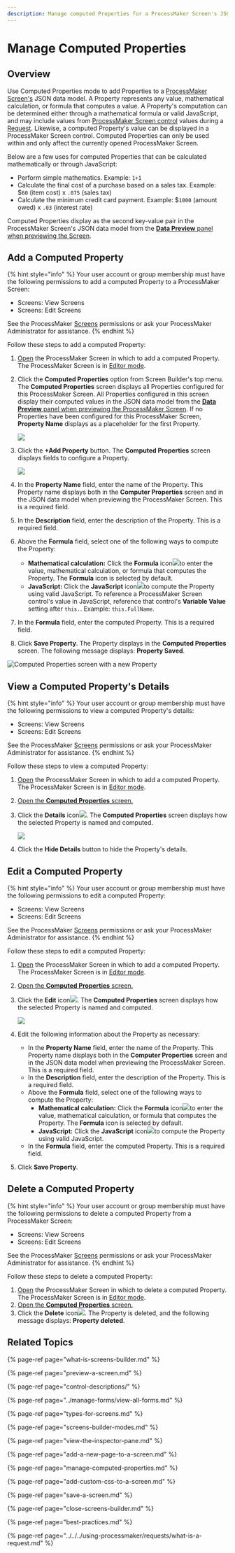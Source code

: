 ```yaml
---
description: Manage computed Properties for a ProcessMaker Screen's JSON data model.
---
```


# Manage Computed Properties

## Overview

Use Computed Properties mode to add Properties to a [ProcessMaker Screen's](../what-is-a-form.md) JSON data model. A Property represents any value, mathematical calculation, or formula that computes a value. A Property's computation can be determined either through a mathematical formula or valid JavaScript, and may include values from [ProcessMaker Screen control](control-descriptions/) values during a [Request](../../../using-processmaker/requests/what-is-a-request.md). Likewise, a computed Property's value can be displayed in a ProcessMaker Screen control. Computed Properties can only be used within and only affect the currently opened ProcessMaker Screen.

Below are a few uses for computed Properties that can be calculated mathematically or through JavaScript:

* Perform simple mathematics. Example: `1+1`
* Calculate the final cost of a purchase based on a sales tax. Example: $`60` \(item cost\) x `.075` \(sales tax\)
* Calculate the minimum credit card payment. Example: $`1000` \(amount owed\) x `.03` \(interest rate\)

Computed Properties display as the second key-value pair in the ProcessMaker Screen's JSON data model from the [**Data Preview** panel when previewing the Screen](preview-a-screen.md).

## Add a Computed Property

{% hint style="info" %}
Your user account or group membership must have the following permissions to add a computed Property to a ProcessMaker Screen:

* Screens: View Screens
* Screens: Edit Screens

See the ProcessMaker [Screens](../../../processmaker-administration/permission-descriptions-for-users-and-groups.md#screens) permissions or ask your ProcessMaker Administrator for assistance.
{% endhint %}

Follow these steps to add a computed Property:

1. [Open](../manage-forms/view-all-forms.md) the ProcessMaker Screen in which to add a computed Property. The ProcessMaker Screen is in [Editor mode](screens-builder-modes.md#editor-mode).
2. Click the **Computed Properties** option from Screen Builder's top menu. The **Computed Properties** screen displays all Properties configured for this ProcessMaker Screen. All Properties configured in this screen display their computed values in the JSON data model from the [**Data Preview** panel when previewing the ProcessMaker Screen](preview-a-screen.md). If no Properties have been configured for this ProcessMaker Screen, **Property Name** displays as a placeholder for the first Property.  

   ![](../../../.gitbook/assets/computed-properties-screen-screens-builder-processes.png)

3. Click the **+Add Property** button. The **Computed Properties** screen displays fields to configure a Property.  

   ![](../../../.gitbook/assets/computed-properties-definition-screen-screens-builder-processes.png)

4. In the **Property Name** field, enter the name of the Property. This Property name displays both in the **Computer Properties** screen and in the JSON data model when previewing the ProcessMaker Screen. This is a required field.
5. In the **Description** field, enter the description of the Property. This is a required field.
6. Above the **Formula** field, select one of the following ways to compute the Property:
   * **Mathematical calculation:** Click the **Formula** icon![](../../../.gitbook/assets/formula-icon-computed-property-screens-builder-processes.png)to enter the value, mathematical calculation, or formula that computes the Property. The **Formula** icon is selected by default.
   * **JavaScript:** Click the **JavaScript** icon![](../../../.gitbook/assets/javascript-icon-computed-property-screens-builder-processes.png)to compute the Property using valid JavaScript. To reference a ProcessMaker Screen control's value in JavaScript, reference that control's **Variable Value** setting after `this.`. Example: `this.FullName`.
7. In the **Formula** field, enter the computed Property. This is a required field.
8. Click **Save Property**. The Property displays in the **Computed Properties** screen. The following message displays: **Property Saved**.

![Computed Properties screen with a new Property](../../../.gitbook/assets/computed-properties-screen-with-property-screens-builder-processes.png)

## View a Computed Property's Details

{% hint style="info" %}
Your user account or group membership must have the following permissions to view a computed Property's details:

* Screens: View Screens
* Screens: Edit Screens

See the ProcessMaker [Screens](../../../processmaker-administration/permission-descriptions-for-users-and-groups.md#screens) permissions or ask your ProcessMaker Administrator for assistance.
{% endhint %}

Follow these steps to view a computed Property:

1. [Open](../manage-forms/view-all-forms.md) the ProcessMaker Screen in which to add a computed Property. The ProcessMaker Screen is in [Editor mode](screens-builder-modes.md#editor-mode).
2. [Open the **Computed Properties** screen.](manage-computed-properties.md#add-a-computed-property)
3. Click the **Details** icon![](../../../.gitbook/assets/computed-properties-details-icon-screens-builder-processes.png). The **Computed Properties** screen displays how the selected Property is named and computed.  

   ![](../../../.gitbook/assets/computed-properties-details-screen-screens-builder-processes.png)

4. Click the **Hide Details** button to hide the Property's details.

## Edit a Computed Property

{% hint style="info" %}
Your user account or group membership must have the following permissions to edit a computed Property:

* Screens: View Screens
* Screens: Edit Screens

See the ProcessMaker [Screens](../../../processmaker-administration/permission-descriptions-for-users-and-groups.md#screens) permissions or ask your ProcessMaker Administrator for assistance.
{% endhint %}

Follow these steps to edit a computed Property:

1. [Open](../manage-forms/view-all-forms.md) the ProcessMaker Screen in which to add a computed Property. The ProcessMaker Screen is in [Editor mode](screens-builder-modes.md#editor-mode).
2. [Open the **Computed Properties** screen.](manage-computed-properties.md#add-a-computed-property)
3. Click the **Edit** icon![](../../../.gitbook/assets/computed-properties-edit-icon-screens-builder-processes.png). The **Computed Properties** screen displays how the selected Property is named and computed.  

   ![](../../../.gitbook/assets/computed-property-screen-edit-screens-builder-processes.png)

4. Edit the following information about the Property as necessary:
   * In the **Property Name** field, enter the name of the Property. This Property name displays both in the **Computer Properties** screen and in the JSON data model when previewing the ProcessMaker Screen. This is a required field.
   * In the **Description** field, enter the description of the Property. This is a required field.
   * Above the **Formula** field, select one of the following ways to compute the Property:
     * **Mathematical calculation:** Click the **Formula** icon![](../../../.gitbook/assets/formula-icon-computed-property-screens-builder-processes.png)to enter the value, mathematical calculation, or formula that computes the Property. The **Formula** icon is selected by default.
     * **JavaScript:** Click the **JavaScript** icon![](../../../.gitbook/assets/javascript-icon-computed-property-screens-builder-processes.png)to compute the Property using valid JavaScript.
   * In the **Formula** field, enter the computed Property. This is a required field.
5. Click **Save Property**.

## Delete a Computed Property

{% hint style="info" %}
Your user account or group membership must have the following permissions to delete a computed Property from a ProcessMaker Screen:

* Screens: View Screens
* Screens: Edit Screens

See the ProcessMaker [Screens](../../../processmaker-administration/permission-descriptions-for-users-and-groups.md#screens) permissions or ask your ProcessMaker Administrator for assistance.
{% endhint %}

Follow these steps to delete a computed Property:

1. [Open](../manage-forms/view-all-forms.md) the ProcessMaker Screen in which to delete a computed Property. The ProcessMaker Screen is in [Editor mode](screens-builder-modes.md#editor-mode).
2. [Open the **Computed Properties** screen.](manage-computed-properties.md#add-a-computed-property)
3. Click the **Delete** icon![](../../../.gitbook/assets/computed-property-delete-icon-screens-builder-processes.png). The Property is deleted, and the following message displays: **Property deleted**.

## Related Topics

{% page-ref page="what-is-screens-builder.md" %}

{% page-ref page="preview-a-screen.md" %}

{% page-ref page="control-descriptions/" %}

{% page-ref page="../manage-forms/view-all-forms.md" %}

{% page-ref page="types-for-screens.md" %}

{% page-ref page="screens-builder-modes.md" %}

{% page-ref page="view-the-inspector-pane.md" %}

{% page-ref page="add-a-new-page-to-a-screen.md" %}

{% page-ref page="manage-computed-properties.md" %}

{% page-ref page="add-custom-css-to-a-screen.md" %}

{% page-ref page="save-a-screen.md" %}

{% page-ref page="close-screens-builder.md" %}

{% page-ref page="best-practices.md" %}

{% page-ref page="../../../using-processmaker/requests/what-is-a-request.md" %}

